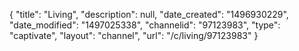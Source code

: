 {
    "title": "Living",
    "description": null,
    "date_created": "1496930229",
    "date_modified": "1497025338",
    "channelid": "97123983",
    "type": "captivate",
    "layout": "channel",
    "url": "\/c\/living\/97123983"
}